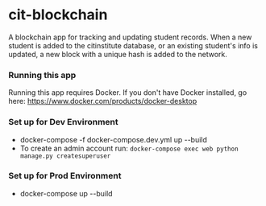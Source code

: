# cit-blockchain
A blockchain app for tracking and updating student records. 
When a new student is added to the citinstitute database,
or an existing student's info is updated, a new block with a
unique hash is added to the network.

### Running this app
Running this app requires Docker. If you don't have Docker
installed, go here: https://www.docker.com/products/docker-desktop

### Set up for Dev Environment
- docker-compose -f docker-compose.dev.yml up --build
- To create an admin account run:
   ```docker-compose exec web python manage.py createsuperuser```


### Set up for Prod Environment
- docker-compose up --build
